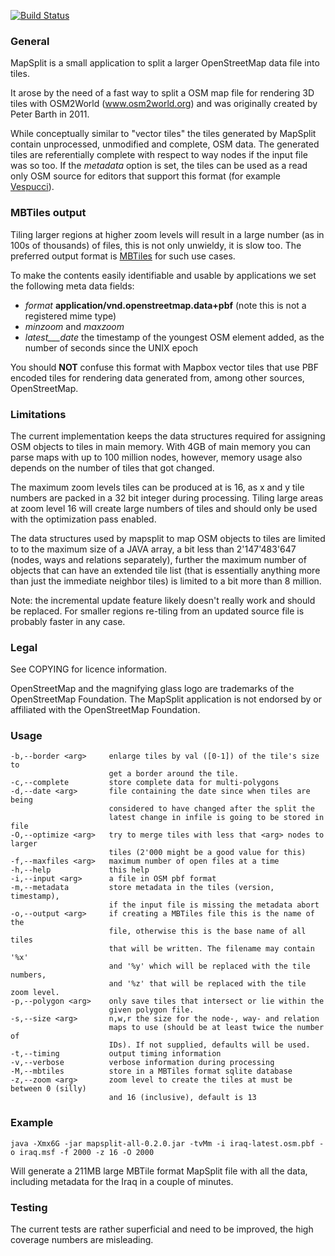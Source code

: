 [![Build Status](https://travis-ci.org/simonpoole/mapsplit.svg?branch=master)](https://travis-ci.org/simonpoole/mapsplit)

### General

MapSplit is a small application to split a larger OpenStreetMap data file into tiles. 

It arose by the need of a fast way to split a OSM map file for rendering 3D tiles with OSM2World (www.osm2world.org) and was originally 
created by Peter Barth in 2011.

While conceptually similar to "vector tiles" the tiles generated by MapSplit contain unprocessed, unmodified and complete, OSM data. 
The generated tiles are referentially complete with respect to way nodes if the input file was so too. If the _metadata_ option
is set, the tiles can be used as a read only OSM source for editors that support this format (for example [Vespucci](https://vespucci.io)).

### MBTiles output

Tiling larger regions at higher zoom levels will result in a large number (as in 100s of thousands) of files, this is
not only unwieldy, it is slow too. The preferred output format is [MBTiles](https://github.com/mapbox/mbtiles-spec) for such use
cases. 

To make the contents easily identifiable and usable by applications we set the following meta data fields:

* _format_ __application/vnd.openstreetmap.data+pbf__ (note this is not a registered mime type)
* _minzoom_ and _maxzoom_
* _latest___date_ the timestamp of the youngest OSM element added, as the number of seconds since the UNIX epoch

You should __NOT__ confuse this format with Mapbox vector tiles that use PBF encoded tiles for rendering data generated from, among
other sources, OpenStreetMap.

### Limitations

The current implementation keeps the data structures required for assigning OSM objects to tiles in main memory. With 4GB of main memory 
you can parse maps with up to 100 million nodes, however, memory usage also depends on the number of tiles that got changed.

The maximum zoom levels tiles can be produced at is 16, as x and y tile numbers are packed in a 32 bit integer during processing. 
Tiling large areas at zoom level 16 will create large numbers of tiles and should only be used with the optimization pass enabled. 

The data structures used by mapsplit to map OSM objects to tiles are limited to to the maximum size of a JAVA array, a bit less than 2'147'483'647 (nodes, ways and relations separately), further the maximum number of objects that can have an extended tile list (that is essentially anything more than just the immediate neighbor tiles) is limited to a bit more than 8 million.

Note: the incremental update feature likely doesn't really work and should be replaced. For smaller regions re-tiling from an updated 
source file is probably faster in any case.

### Legal

See COPYING for licence information.

OpenStreetMap and the magnifying glass logo are trademarks of the OpenStreetMap Foundation. The MapSplit application is not endorsed by or affiliated with the OpenStreetMap Foundation. 

### Usage

    -b,--border <arg>     enlarge tiles by val ([0-1]) of the tile's size to
                          get a border around the tile.
    -c,--complete         store complete data for multi-polygons
    -d,--date <arg>       file containing the date since when tiles are being
                          considered to have changed after the split the
                          latest change in infile is going to be stored in file
    -O,--optimize <arg>   try to merge tiles with less that <arg> nodes to larger
                          tiles (2'000 might be a good value for this) 
    -f,--maxfiles <arg>   maximum number of open files at a time
    -h,--help             this help
    -i,--input <arg>      a file in OSM pbf format
    -m,--metadata         store metadata in the tiles (version, timestamp), 
                          if the input file is missing the metadata abort
    -o,--output <arg>     if creating a MBTiles file this is the name of the
                          file, otherwise this is the base name of all tiles
                          that will be written. The filename may contain '%x'
                          and '%y' which will be replaced with the tile numbers, 
                          and '%z' that will be replaced with the tile zoom level.
    -p,--polygon <arg>    only save tiles that intersect or lie within the
                          given polygon file.
    -s,--size <arg>       n,w,r the size for the node-, way- and relation
                          maps to use (should be at least twice the number of
                          IDs). If not supplied, defaults will be used.
    -t,--timing           output timing information
    -v,--verbose          verbose information during processing
    -M,--mbtiles          store in a MBTiles format sqlite database
    -z,--zoom <arg>       zoom level to create the tiles at must be between 0 (silly)
                          and 16 (inclusive), default is 13

### Example

    java -Xmx6G -jar mapsplit-all-0.2.0.jar -tvMm -i iraq-latest.osm.pbf -o iraq.msf -f 2000 -z 16 -O 2000

Will generate a 211MB large MBTile format MapSplit file with all the data, including metadata for the Iraq in a couple of minutes.
 
### Testing

The current tests are rather superficial and need to be improved, the high coverage numbers are misleading.


 